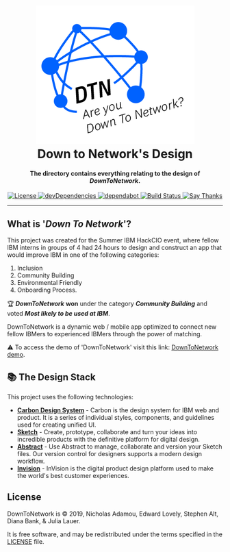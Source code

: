 <h1 align="center">
  <br>
  <a href="https://github.com/nicholasadamou/DownToNetwork"><img src="../data/images/logo.png" alt="Logo"></a>
  <br>
  Down to Network's Design
  <br>
</h1>

<h4 align="center">The directory contains everything relating to the design of <em>DownToNetwork</em>.</h4>

<p align="center">
  <a href="https://github.com/nicholasadamou/DownToNetworks/blob/master/LICENSE.txt">
      <img src="https://img.shields.io/badge/license-GPLv3-blue.svg?style=flat-square" alt="License">
  </a>
  <a href="https://david-dm.org/nicholasadamou/DownToNetworks#info=devDependencies">
      <img src="https://img.shields.io/david/dev/nicholasadamou/DownToNetworks.svg?style=flat-square" alt="devDependencies">
  </a>
  <a href="https://dependabot.com">
      <img src="https://api.dependabot.com/badges/status?host=github&repo=nicholasadamou/DownToNetworks" alt="dependabot">
  </a>
  <a href="https://travis-ci.org/nicholasadamou/DownToNetworks">
      <img src="https://img.shields.io/travis/nicholasadamou/DownToNetworks/master.svg?style=flat-square" alt="Build Status">
  </a>
  <a href="https://saythanks.io/to/NicholasAdamou">
      <img src="https://img.shields.io/badge/say-thanks-ff69b4.svg" alt="Say Thanks">
  </a>
</p>

---

## What is '_Down To Network_'?

This project was created for the Summer IBM HackCIO event, where fellow IBM interns in groups of 4 had 24 hours to design and construct an app that would improve IBM in one of the following categories:

1. Inclusion
2. Community Building
3. Environmental Friendly
4. Onboarding Process.

🏆 **_DownToNetwork_** **won** under the category **_Community Building_** and voted **_Most likely to be used at IBM_**.

DownToNetwork is a dynamic web / mobile app optimized to connect new fellow IBMers to experienced IBMers through the power of matching.

⚠️ To access the demo of 'DownToNetwork' visit this link: [DownToNetwork demo](https://DownToNetwork.netlify.com/).

## 📚 The Design Stack

This project uses the following technologies:

- [**Carbon Design System**](https://carbondesignsystem.com) - Carbon is the design system for IBM web and product. It is a series of individual styles, components, and guidelines used for creating unified UI.
- [**Sketch**](https://www.sketch.com/) - Create, prototype, collaborate and turn your ideas into incredible products with the definitive platform for digital design.
- [**Abstract**](https://www.abstract.com/) - Use Abstract to manage, collaborate and version your Sketch files. Our version control for designers supports a modern design workflow.
- [**Invision**](https://www.invisionapp.com/) - InVision is the digital product design platform used to make the world's best customer experiences.

## License

DownToNetwork is © 2019, Nicholas Adamou, Edward Lovely, Stephen Alt, Diana Bank, & Julia Lauer.

It is free software, and may be redistributed under the terms specified in the [LICENSE] file.

[license]: LICENSE
